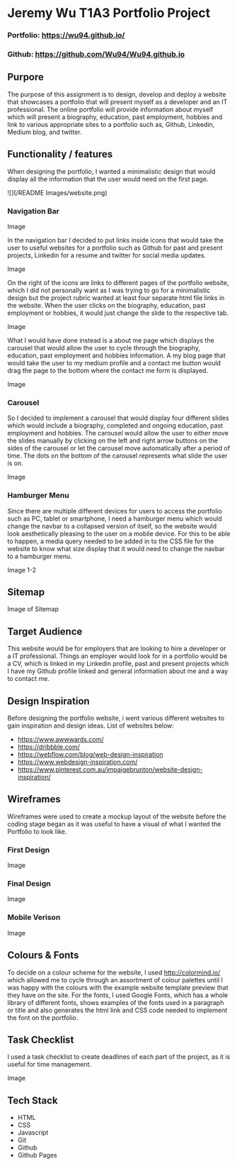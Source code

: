 # Jeremy Wu T1A3 Portfolio Project

### Portfolio: https://wu94.github.io/ 

### Github: https://github.com/Wu94/Wu94.github.io

## Purpore 

The purpose of this assignment is to design, develop and deploy a website that showcases a portfolio that will present myself as a developer and an IT professional. The online portfolio will provide information about myself which will present a biography, education, past employment, hobbies and link to various appropriate sites to a portfolio such as, Github, Linkedin, Medium blog, and twitter.   

## Functionality / features

When designing the portfolio, I wanted a minimalistic design that would display all the information that the user would need on the first page. 

![](/README Images/website.png)

### Navigation Bar

Image 

In the navigation bar I decided to put links inside icons that would take the user to useful websites for a portfolio such as Github for past and present projects, Linkedin for a resume and twitter for social media updates.

Image

On the right of the icons are links to different pages of the portfolio website, which I did not personally want as I was trying to go for a minimalistic design but the project rubric wanted at least four separate html file links in the website. When the user clicks on the biography, education, past employment or hobbies, it would just change the slide to the respective tab. 

Image

What I would have done instead is a about me page which displays the carousel that would allow the user to cycle through the biography, education, past employment and hobbies information. A my blog page that would take the user to my medium profile and a contact me button would drag the page to the bottom where the contact me form is displayed.

Image

### Carousel  

So I decided to implement a carousel that would display four different slides which would include a biography, completed and ongoing education, past employment and hobbies. The carousel would allow the user to either move the slides manually by clicking on the left and right arrow buttons on the sides of the carousel or let the carousel move automatically after a period of time. The dots on the bottom of the carousel represents what slide the user is on.

Image

### Hamburger Menu 

Since there are multiple different devices for users to access the portfolio such as PC, tablet or smartphone, I need a hamburger menu which would change the navbar to a collapsed version of itself, so the website would look aesthetically pleasing to the user on a mobile device. For this to be able to happen, a media query needed to be added in to the CSS file for the website to know what size display that it would need to change the navbar to a hamburger menu.

Image 1-2

## Sitemap

Image of Sitemap

## Target Audience

This website would be for employers that are looking to hire a developer or a IT professional. Things an employer would look for in a portfolio would be a CV, which is linked in my Linkedin profile, past and present projects which I have my Github profile linked and general information about me and a way to contact me. 

## Design Inspiration

Before designing the portfolio website, i went various different websites to gain inspiration and design ideas. List of websites below:

- https://www.awwwards.com/
- https://dribbble.com/
- https://webflow.com/blog/web-design-inspiration
- https://www.webdesign-inspiration.com/
- https://www.pinterest.com.au/impaigebrunton/website-design-inspiration/ 

## Wireframes

Wireframes were used to create a mockup layout of the website before the coding stage began as it was useful to have a visual of what I wanted the Portfolio to look like.

### First Design

Image

### Final Design

Image

### Mobile Verison

Image

## Colours & Fonts

To decide on a colour scheme for the website, I used http://colormind.io/ which allowed me to cycle through an assortment of colour palettes until I was happy with the colours with the example website template preview that they have on the site. For the fonts, I used Google Fonts, which has a whole library of different fonts, shows examples of the fonts used in a paragraph or title and also generates the html link and CSS code needed to implement the font on the portfolio.    

## Task Checklist

I used a task checklist to create deadlines of each part of the project, as it is useful for time management.

Image

## Tech Stack

- HTML 
- CSS 
- Javascript 
- Git 
- Github 
- Github Pages